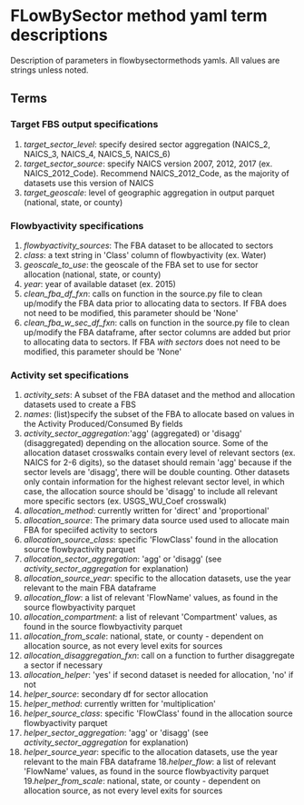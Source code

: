 # FLowBySector method yaml term descriptions
Description of parameters in flowbysectormethods yamls. All values are strings unless noted. 

## Terms
### Target FBS output specifications
1. _target_sector_level_: specify desired sector aggregation (NAICS_2, NAICS_3, NAICS_4, NAICS_5, NAICS_6)
2. _target_sector_source_: specify NAICS version 2007, 2012, 2017 (ex. NAICS_2012_Code). Recommend NAICS_2012_Code, as the majority of datasets use 
this version of NAICS
3. _target_geoscale_: level of geographic aggregation in output parquet (national, state, or county)

### Flowbyactivity specifications
1. _flowbyactivity_sources_: The FBA dataset to be allocated to sectors
2. _class_: a text string in 'Class' column of flowbyactivity (ex. Water)
3. _geoscale_to_use_: the geoscale of the FBA set to use for sector allocation (national, state, or county)
4. _year_: year of available dataset (ex. 2015)
5. _clean_fba_df_fxn_: calls on function in the source.py file to clean up/modify the FBA data prior to allocating 
data to sectors. If FBA does not need to be modified, this parameter should be 'None'
6. _clean_fba_w_sec_df_fxn_: calls on function in the source.py file to clean up/modify the FBA dataframe, after sector 
columns are added but prior to allocating data to sectors. If FBA _with sectors_ does not need to be modified, this 
parameter should be 'None'

### Activity set specifications
1. _activity_sets_: A subset of the FBA dataset and the method and allocation datasets used to create a FBS
2. _names_: (list)specify the subset of the FBA to allocate based on values in the Activity Produced/Consumed By fields
3. _activity_sector_aggregation_:'agg' (aggregated) or 'disagg' (disaggregated) depending on the allocation source. Some
                                 of the allocation dataset crosswalks contain every level of relevant sectors (ex. NAICS for 2-6 digits), so the dataset 
                                 should remain 'agg' because if the sector levels are 'disagg', there will be double counting. Other datasets only 
                                 contain information for the highest relevant sector level, in which case, the allocation source should be 'disagg' to
                                 include all relevant more specific sectors (ex. USGS_WU_Coef crosswalk)
4. _allocation_method_: currently written for 'direct' and 'proportional'
4. _allocation_source_: The primary data source used used to allocate main FBA for speciifed activity to sectors
5. _allocation_source_class_: specific 'FlowClass' found in the allocation source flowbyactivity parquet
6. _allocation_sector_aggregation_: 'agg' or 'disagg' (see _activity_sector_aggregation_ for explanation)
7. _allocation_source_year_: specific to the allocation datasets, use the year relevant to the main FBA dataframe
8. _allocation_flow_: a list of relevant 'FlowName' values, as found in the source flowbyactivity parquet
9. _allocation_compartment_: a list of relevant 'Compartment' values, as found in the source flowbyactivity parquet
10. _allocation_from_scale_: national, state, or county - dependent on allocation source, as not every level exits for sources
11. _allocation_disaggregation_fxn_: call on a function to further disaggregate a sector if necessary
12. _allocation_helper_: 'yes' if second dataset is needed for allocation, 'no' if not
13. _helper_source_: secondary df for sector allocation
14. _helper_method_: currently written for 'multiplication'
15. _helper_source_class_: specific 'FlowClass' found in the allocation source flowbyactivity parquet
16. _helper_sector_aggregation_: 'agg' or 'disagg' (see _activity_sector_aggregation_ for explanation)
17. _helper_source_year_: specific to the allocation datasets, use the year relevant to the main FBA dataframe
18._helper_flow_: a list of relevant 'FlowName' values, as found in the source flowbyactivity parquet
19._helper_from_scale_: national, state, or county - dependent on allocation source, as not every level exits for sources
